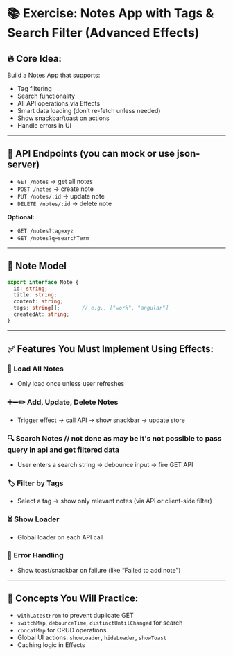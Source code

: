 
# 📚 Exercise: Notes App with Tags & Search Filter (Advanced Effects)

## 🔥 Core Idea:
Build a Notes App that supports:

- Tag filtering
- Search functionality
- All API operations via Effects
- Smart data loading (don’t re-fetch unless needed)
- Show snackbar/toast on actions
- Handle errors in UI

---

## 🧱 API Endpoints (you can mock or use json-server)

- `GET /notes` → get all notes
- `POST /notes` → create note
- `PUT /notes/:id` → update note
- `DELETE /notes/:id` → delete note

**Optional:**
- `GET /notes?tag=xyz`
- `GET /notes?q=searchTerm`

---

## 📄 Note Model

```ts
export interface Note {
  id: string;
  title: string;
  content: string;
  tags: string[];       // e.g., ["work", "angular"]
  createdAt: string;
}
```

---

## ✅ Features You Must Implement Using Effects:

### 🔁 Load All Notes
- Only load once unless user refreshes

### ➕➖✏️ Add, Update, Delete Notes
- Trigger effect → call API → show snackbar → update store

### 🔍 Search Notes // not done as may be it's not possible to pass query in api and get filtered data
- User enters a search string → debounce input → fire GET API

### 🏷️ Filter by Tags
- Select a tag → show only relevant notes (via API or client-side filter)

### ⏳ Show Loader
- Global loader on each API call

### 🚨 Error Handling
- Show toast/snackbar on failure (like “Failed to add note”)

---

## 🚀 Concepts You Will Practice:

- `withLatestFrom` to prevent duplicate GET
- `switchMap`, `debounceTime`, `distinctUntilChanged` for search
- `concatMap` for CRUD operations
- Global UI actions: `showLoader`, `hideLoader`, `showToast`
- Caching logic in Effects
